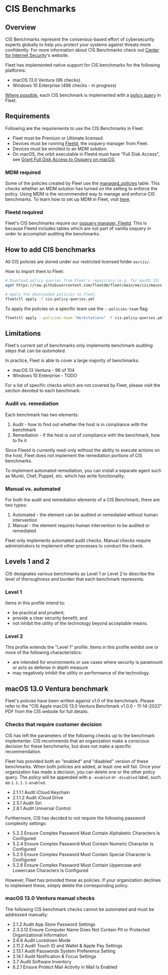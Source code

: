 # CIS Benchmarks

## Overview
CIS Benchmarks represent the consensus-based effort of cybersecurity experts globally to help you protect your systems against threats more confidently.
For more information about CIS Benchmarks check out [Center for Internet Security](https://www.cisecurity.org/cis-benchmarks)'s website.

Fleet has implemented native support for CIS benchmarks for the following platforms:
- macOS 13.0 Ventura (96 checks)
- Windows 10 Enterprise (496 checks - in progress)

[Where possible](#limitations), each CIS benchmark is implemented with a [policy query](./REST-API.md#policies) in Fleet. 

## Requirements

Following are the requirements to use the CIS Benchmarks in Fleet:

- Fleet must be Premium or Ultimate licensed.
- Devices must be running [Fleetd](https://fleetdm.com/docs/using-fleet/orbit), the osquery manager from Fleet.
- Devices must be enrolled to an MDM solution.
- On macOS, the orbit executable in Fleetd must have "Full Disk Access", see [Grant Full Disk Access to Osquery on macOS](./Adding-hosts.md#grant-full-disk-access-to-osquery-on-macos).

### MDM required
Some of the policies created by Fleet use the [managed_policies](https://www.fleetdm.com/tables/managed_policies) table. This checks whether an MDM solution has turned on the setting to enforce the policy.
Using MDM is the recommended way to manage and enforce CIS benchmarks. To learn how to set up MDM in Fleet, visit [here](/docs/using-fleet/mdm-setup).

### Fleetd required
Fleet's CIS benchmarks require our [osquery manager, Fleetd](https://fleetdm.com/docs/using-fleet/adding-hosts#osquery-installer). This is because Fleetd includes tables which are not part of vanilla osquery in order to accomplish auditing the benchmarks.

## How to add CIS benchmarks

All CIS policies are stored under our restricted licensed folder `ee/cis/`.

How to import them to Fleet:
```sh
# Download policy queries from Fleet's repository (e.g. for macOS 13)
wget https://raw.githubusercontent.com/fleetdm/fleet/main/ee/cis/macos-13/cis-policy-queries.yml

# Apply the downloaded policies to Fleet.
fleetctl apply -f cis-policy-queries.yml
```

To apply the policies on a specific team use the `--policies-team` flag:
```sh
fleetctl apply --policies-team "Workstations" -f cis-policy-queries.yml
```

## Limitations
Fleet's current set of benchmarks only implements benchmark *auditing* steps that can be *automated*.

In practice, Fleet is able to cover a large majority of benchmarks:
* macOS 13 Ventura - 96 of 104
* Windows 10 Enterprise - TODO

For a list of specific checks which are not covered by Fleet, please visit the section devoted to each benchmark.

### Audit vs. remediation
Each benchmark has two elements:
1. Audit - how to find out whether the host is in compliance with the benchmark
2. Remediation - if the host is out of compliance with the benchmark, how to fix it

Since Fleetd is currently read-only without the ability to execute actions on the host, Fleet does not implement the remediation portions of CIS benchmarks.

To implement automated remediation, you can install a separate agent such as Munki, Chef, Puppet, etc. which has write functionality.

### Manual vs. automated

For both the audit and remediation elements of a CIS Benchmark, there are two types:
1. Automated - the element can be audited or remediated without human intervention
2. Manual - the element requires human intervention to be audited or remediated

Fleet only implements automated audit checks. Manual checks require administrators to implement other processes to conduct the check.

## Levels 1 and 2
CIS designates various benchmarks as Level 1 or Level 2 to describe the level of thoroughness and burden that each benchmark represents.

### Level 1

Items in this profile intend to:
- be practical and prudent;
- provide a clear security benefit; and
- not inhibit the utility of the technology beyond acceptable means.

### Level 2

This profile extends the "Level 1" profile. Items in this profile exhibit one or more of the following characteristics:
- are intended for environments or use cases where security is paramount or acts as defense in depth measure
- may negatively inhibit the utility or performance of the technology.

## macOS 13.0 Ventura benchmark

Fleet's policies have been written against v1.0 of the benchmark. Please refer to the "CIS Apple macOS 13.0 Ventura Benchmark v1.0.0 - 11-14-2022" PDF from the CIS website for full details.

### Checks that require customer decision

CIS has left the parameters of the following checks up to the benchmark implementer. CIS recommends that an organization make a conscious decision for these benchmarks, but does not make a specific recommendation.

Fleet has provided both an "enabled" and "disabled" version of these benchmarks. When both policies are added, at least one will fail. Once your organization has made a decision, you can delete one or the other policy query.
The policy will be appended with a `-enabled` or `-disabled` label, such as `2.1.1.1-enabled`.

- 2.1.1.1 Audit iCloud Keychain
- 2.1.1.2 Audit iCloud Drive
- 2.5.1 Audit Siri
- 2.8.1 Audit Universal Control

Furthermore, CIS has decided to not require the following password complexity settings:
- 5.2.3 Ensure Complex Password Must Contain Alphabetic Characters Is Configured
- 5.2.4 Ensure Complex Password Must Contain Numeric Character Is Configured
- 5.2.5 Ensure Complex Password Must Contain Special Character Is Configured
- 5.2.6 Ensure Complex Password Must Contain Uppercase and Lowercase Characters Is Configured

However, Fleet has provided these as policies. If your organization declines to implement these, simply delete the corresponding policy.

### macOS 13.0 Ventura manual checks

The following CIS benchmark checks cannot be automated and must be addressed manually:
- 2.1.2 Audit App Store Password Settings
- 2.3.3.12 Ensure Computer Name Does Not Contain PII or Protected Organizational Information
- 2.6.6 Audit Lockdown Mode
- 2.11.2 Audit Touch ID and Wallet & Apple Pay Settings
- 2.13.1 Audit Passwords System Preference Setting
- 2.14.1 Audit Notification & Focus Settings
- 3.7 Audit Software Inventory
- 6.2.1 Ensure Protect Mail Activity in Mail Is Enabled

<meta name="pageOrderInSection" value="1700">
<meta name="title" value="CIS Benchmarks">
<meta name="description" value="Read about how Fleet's implementation of CIS Benchmarks offers consensus-based cybersecurity guidance, covering macOS 13.0 Ventura & Windows 10 Enterprise.">
